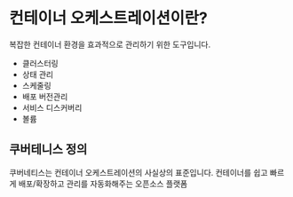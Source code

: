 
# 컨테이너 오케스트레이션이란?

복잡한 컨테이너 환경을 효과적으로 관리하기 위한 도구입니다. 

- 클러스터링
- 상태 관리
- 스케줄링
- 배포 버전관리
- 서비스 디스커버리
- 볼륨

## 쿠버테니스 정의

쿠버네티스는 컨테이너 오케스트레이션의 사실상의 표준입니다.
컨테이너를 쉽고 빠르게 배포/확장하고 관리를 자동화해주는 오픈소스 플랫폼
